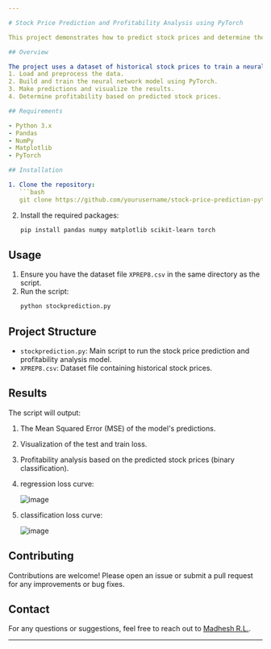 ```yaml
---

# Stock Price Prediction and Profitability Analysis using PyTorch

This project demonstrates how to predict stock prices and determine their profitability using a neural network model implemented in PyTorch. The model is trained on historical stock price data and is used to predict future stock prices and assess profitability.

## Overview

The project uses a dataset of historical stock prices to train a neural network model to predict future prices and determine if the investment would be profitable. It involves the following steps:
1. Load and preprocess the data.
2. Build and train the neural network model using PyTorch.
3. Make predictions and visualize the results.
4. Determine profitability based on predicted stock prices.

## Requirements

- Python 3.x
- Pandas
- NumPy
- Matplotlib
- PyTorch

## Installation

1. Clone the repository:
   ```bash
   git clone https://github.com/yourusername/stock-price-prediction-pytorch.git
   ```
2. Install the required packages:
   ```bash
   pip install pandas numpy matplotlib scikit-learn torch
   ```

## Usage

1. Ensure you have the dataset file `XPREP8.csv` in the same directory as the script.
2. Run the script:
   ```bash
   python stockprediction.py
   ```

## Project Structure

- `stockprediction.py`: Main script to run the stock price prediction and profitability analysis model.
- `XPREP8.csv`: Dataset file containing historical stock prices.

## Results

The script will output:
1. The Mean Squared Error (MSE) of the model's predictions.
2. Visualization of the test and train loss.
3. Profitability analysis based on the predicted stock prices (binary classification).
4. regression loss curve:

   
   ![image](https://github.com/user-attachments/assets/c70f850b-103e-4014-9302-fecf2ba3076f)
6. classification loss curve:


   ![image](https://github.com/user-attachments/assets/ab784295-f2ea-43ec-bd05-9d660217fb9b)



## Contributing

Contributions are welcome! Please open an issue or submit a pull request for any improvements or bug fixes.

## Contact

For any questions or suggestions, feel free to reach out to [Madhesh R.L.](mailto:madheshlogan@gmail.com).

---
```

